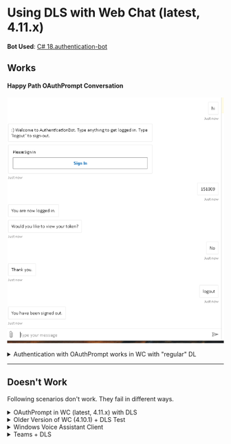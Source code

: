 # Using DLS with Web Chat (latest, 4.11.x)

**Bot Used**: [C# 18.authentication-bot](https://github.com/microsoft/BotBuilder-Samples/tree/main/samples/csharp_dotnetcore/18.bot-authentication)

## Works

#### **Happy Path OAuthPrompt Conversation**
![Happy Path Convo](./happy-path-convo.png "Happy Path Convo")


<details>
    <summary>Authentication with OAuthPrompt works in WC with "regular" DL</summary>
    
```html
    <script>
    (async function () {
        const res = await fetch('@settings.TokenURL', { method: 'POST' });
        const { token } = await res.json();

        window.WebChat.renderWebChat(
            {
                
                directLine: window.WebChat.createDirectLine({ token })
            },
            document.getElementById('webchat')
        );

        document.querySelector('#webchat > *').focus();
    })().catch(err => console.error(err));

</script>
```
</details>

____________________

## Doesn't Work

Following scenarios don't work. They fail in different ways.

<details>
    <summary>OAuthPrompt in WC (latest, 4.11.x) with DLS</summary>

```html
    <script>
      (async function() {
        const adapters = await window.WebChat.createDirectLineSpeechAdapters({
          fetchCredentials: {
            region: 'westus2',
            subscriptionKey: '7xxxxxxxxxxxxxxxxxxxxxxxxxxx320'
          }
        });

        console.log(adapters);

        // Pass the set of adapters to Web Chat.
        window.WebChat.renderWebChat(
          {
            ...adapters
          },
          document.getElementById('webchat')
        );

        document.querySelector('#webchat > *').focus();
      })().catch(err => console.error(err));
    </script>
```

![Web Chat with DLS Convo](./wc-dls-convo.png "Web Chat with DLS convo")

* This is the result of the conversation when typing all responses, but still using the DLS adapter.
* Generally all spoken messages w/mic will continue the conversation just fine if the bot's response is just vanilla text. See following for exceptions/details.

1. Type anything to start the OAuthPrompt dialog, which should pull up a sign-in card
    * If I type a message like "hi", the OAuthPrompt sign-in card loads fine
    * If I use the mic and verbally say "hi", the OAuthPrompt sign-in card does not load and you'll get "The bot encounterd an error or bug."
        * Update: I don't know why verbally saying "hi" is now working, when it didn't  before. *sigh, the erractic, inconsistent behavior...*
2. Click sign-in
    * Note: saying "Sign in." verbally will not trigger any errors in neither browser nor bot consoles, but the bot will stop responding--can type in more responses without bot throwing, but no further responses from bot
3. Try to log out
    * Both typing "hi" and verbally saying "hi" will result in "The bot encountered an error or bug"
    * Errors in bot. But in browser console that has WC, it  has time out waiting for activity response error
    * ![Response Timeout](./response-timeout.png "Response Timeout")

</details>

<details>
    <summary>Older Version of WC (4.10.1) + DLS Test</summary>

* Testing for WC regression and seeing if the scenario of WC + OAuthPrompt + DLS scenario worked in the first place.
* Same code as previous WC + DLS test, but this time using WC ver. 4.10.1.
* It appears we didn't support this scenario initially, so our current 4.11.x's broken behavior isn't at least a regression.

![OAuth Not Supported Error](./oauth-not-supported.png "OAuth Not Supported Error")
</details>

<details>
    <summary>Windows Voice Assistant Client</summary>

Using the voice client suggested in the DLS docs, it looks like it can connect to the bot just fine, and speaks, however it doesn't seem to support OAuthPrompt, so I can't test sign-in/out behavior.

![Windows Voice Assistant Client](./windows-voice-client.png "Windows Voice Assistant Client")

</details>

<details>
    <summary>Teams + DLS</summary>

I'm not even sure if Teams supports DLS--I asked Daniel, and he says he doesn't think so. But here's the test for it, just to try to compare behavior of another client that normally supports OAuthPrompt in a non-DLS scenario. Gets some kind of no app definition error.

![Teams Error](./teams-error.png "Teams Error")

</details>
